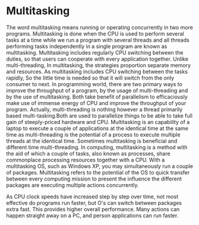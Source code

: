# Multitasking

The word multitasking means running or operating concurrently in two more programs. Multitasking is done when the CPU is used to perform several tasks at a time while we run a program with several threads and all threads performing tasks independently in a single program are known as multitasking. Multitasking includes regularly CPU switching between the duties, so that users can cooperate with every application together. Unlike multi-threading, In multitasking, the strategies proportion separate memory and resources. As multitasking includes CPU switching between the tasks rapidly, So the little time is needed so that it will switch from the only consumer to next. In programming world, there are two primary ways to improve the throughput of a program, by the usage of multi-threading and by the use of multitasking. Both take benefit of parallelism to efficaciously make use of immense energy of CPU and improve the throughput of your program. Actually, multi-threading is nothing however a thread primarily based multi-tasking.Both are used to parallelize things to be able to take full gain of steeply-priced hardware and CPU. Multitasking is an capability of a laptop to execute a couple of applications at the identical time at the same time as multi-threading is the potential of a process to execute multiple threads at the identical time. Sometimes multitasking is beneficial and different time multi-threading. In computing, multitasking is a method with the aid of which a couple of tasks, also known as processes, share commonplace processing resources together with a CPU. With a multitasking OS, such as Windows XP, you may simultaneously run a couple of packages. Multitasking refers to the potential of the OS to quick transfer between every computing mission to present the influence the different packages are executing multiple actions concurrently.


As CPU clock speeds have increased step by step over time, not most effective do programs run faster, but O's can switch between packages extra fast. This provides higher overall performance. Many actions can happen straight away on a PC, and person applications can run faster.